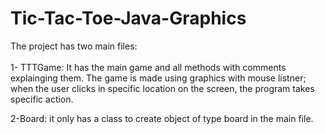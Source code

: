 # Tic-Tac-Toe-Java-Graphics

The project has two main files: <br><br>
1- TTTGame: It has the main game and all methods with comments explainging them. 
The game is made using graphics with mouse listner; when the user clicks in specific location on the screen, the program takes specific action.

2-Board: it only has a class to create object of type board in the main file.
